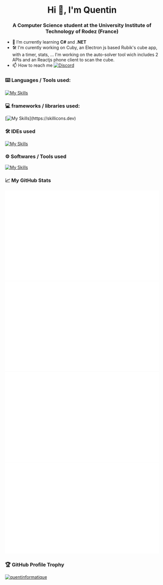 <h1 align="center">Hi 👋, I'm Quentin</h1>
<h3 align="center">A Computer Science student at the University Institute of Technology of Rodez (France)</h3>

- 🌱 I’m currently learning  **C#** and **.NET**
- 🛠️ I'm curently working on Cuby, an Electron js based Rubik's cube app, with a timer, stats, ... I'm working on the auto-solver tool wich includes 2 APIs and an Reactjs phone client to scan the cube.
- 📫 How to reach me [![Discord](https://img.shields.io/badge/Discord-7289DA?style=flat-square&logo=discord&logoColor=white)](https://discordapp.com/users/476476029595287552)

<h3 align="left">⌨️ Languages / Tools used:</h3>

[![My Skills](https://skillicons.dev/icons?i=js,ts,html,css,cs,java,py,php,bash,powershell,gradle,maven,npm,md,mongodb,mysql,sqlite,postgresql,regex)](https://skillicons.dev)

<h3 align="left">💻 frameworks / libraries used:</h3>

[![My Skills](https://skillicons.dev/icons?i=net,spring,jquery,sass,bootstrap,tailwind,nodejs,electron,vue,vite,)](https://skillicons.dev)

<h3 align="left">🛠️ IDEs used</h3>

[![My Skills](https://skillicons.dev/icons?i=arduino,eclipse,vscode,visualstudio,androidstudio,idea,phpstorm,webstorm,pycharm)](https://skillicons.dev)

<h3 align="left">⚙️ Softwares / Tools used</h3>

[![My Skills](https://skillicons.dev/icons?i=docker,postman,azure,github,gitlab,grafana,figma,firebase)](https://skillicons.dev)

<h3 align="left">📈 My GitHub Stats</h3>

![](https://raw.githubusercontent.com/quentinformatique/github_stats/master/generated/languages.svg#gh-dark-mode-only)
![](https://raw.githubusercontent.com/quentinformatique/github_stats/master/generated/languages.svg#gh-light-mode-only)
![](https://raw.githubusercontent.com/quentinformatique/github_stats/master/generated/overview.svg#gh-dark-mode-only)
![](https://raw.githubusercontent.com/quentinformatique/github_stats/master/generated/overview.svg#gh-light-mode-only)


<h3 align="left">🏆 GitHub Profile Trophy</h3>
<p align="left"><a href="https://github.com/ryo-ma/github-profile-trophy"><img src="https://github-profile-trophy.vercel.app/?username=quentinformatique&theme=onestar&column=-1" alt="quentinformatique" /></a></p>
